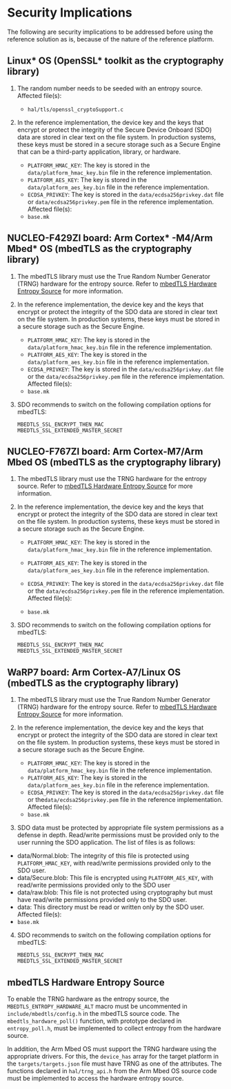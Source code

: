 # Security Implications
The following are security implications to be
addressed before using the reference solution as is, because of the nature of the reference platform.

## Linux* OS (OpenSSL* toolkit as the cryptography library)
1. The random number needs to be seeded with an entropy source.
   Affected file(s):
   - `hal/tls/openssl_cryptoSupport.c`

2. In the reference implementation, the device key and the keys that encrypt
   or protect the integrity of the Secure Device Onboard (SDO) data are stored in clear text on the file system.
   In production systems, these keys must be stored in a secure storage such
   as a Secure Engine that can be a third-party application, library, or hardware.
   - `PLATFORM_HMAC_KEY`: The key is stored in the `data/platform_hmac_key.bin` file
                          in the reference implementation.
   - `PLATFORM_AES_KEY`: The key is stored in the `data/platform_aes_key.bin` file
                         in the reference implementation.
   - `ECDSA_PRIVKEY`: The key is stored in the `data/ecdsa256privkey.dat` file or
                      `data/ecdsa256privkey.pem` file in the reference
                      implementation. <br>
   Affected file(s): <br>
   - `base.mk`

## NUCLEO-F429ZI board: Arm Cortex* -M4/Arm Mbed* OS (mbedTLS as the cryptography library)
1. The mbedTLS library must use the True Random Number Generator (TRNG) hardware for
   the entropy source. Refer to
   [mbedTLS Hardware Entropy Source](#mbedtls_entropy) for more information.

2. In the reference implementation, the device key and the keys that encrypt
   or protect the integrity of the SDO data are stored in clear text on the file system.
   In production systems, these keys must be stored in a secure storage such
   as the Secure Engine.
   - `PLATFORM_HMAC_KEY`: The key is stored in the `data/platform_hmac_key.bin` file
                          in the reference implementation.
   - `PLATFORM_AES_KEY`: The key is stored in the `data/platform_aes_key.bin` file
                         in the reference implementation.
   - `ECDSA_PRIVKEY`: The key is stored in the `data/ecdsa256privkey.dat` file or the
                      `data/ecdsa256privkey.pem` file in the reference
                      implementation. <br>
   Affected file(s): <br>
   - `base.mk`

3. SDO recommends to switch on the following compilation options for mbedTLS:
   ```
   MBEDTLS_SSL_ENCRYPT_THEN_MAC
   MBEDTLS_SSL_EXTENDED_MASTER_SECRET
   ```

## NUCLEO-F767ZI board: Arm Cortex-M7/Arm Mbed OS (mbedTLS as the cryptography library)
1. The mbedTLS library must use the TRNG hardware for
   the entropy source. Refer to
   [mbedTLS Hardware Entropy Source](#mbedtls_entropy) for more information.

2. In the reference implementation, the device key and the keys that encrypt
   or protect the integrity of the SDO data are stored in clear text on the file system.
   In production systems, these keys must be stored in a secure storage such
   as the Secure Engine.
   - `PLATFORM_HMAC_KEY`: The key is stored in the `data/platform_hmac_key.bin` file
                          in the reference implementation.
   - `PLATFORM_AES_KEY`: The key is stored in the `data/platform_aes_key.bin` file
                         in the reference implementation.
   - `ECDSA_PRIVKEY`: The key is stored in the `data/ecdsa256privkey.dat` file or the
                      `data/ecdsa256privkey.pem` file in the reference
                      implementation. <br>
   Affected file(s): <br>

   - `base.mk`

3. SDO recommends to switch on the following compilation options for mbedTLS:
   ```
   MBEDTLS_SSL_ENCRYPT_THEN_MAC
   MBEDTLS_SSL_EXTENDED_MASTER_SECRET
   ```

## WaRP7 board: Arm Cortex-A7/Linux OS (mbedTLS as the cryptography library)
1. The mbedTLS library must use the True Random Number Generator (TRNG) hardware for
   the entropy source. Refer to
   [mbedTLS Hardware Entropy Source](#mbedtls_entropy) for more information.

2. In the reference implementation, the device key and the keys that encrypt
   or protect the integrity of the  SDO data are stored in clear text on the file system.
   In production systems, these keys must be stored in a secure storage such
   as the Secure Engine.
   - `PLATFORM_HMAC_KEY`: The key is stored in the `data/platform_hmac_key.bin` file
                          in the reference implementation.
   - `PLATFORM_AES_KEY`: The key is stored in the `data/platform_aes_key.bin` file
                         in the reference implementation.
   - `ECDSA_PRIVKEY`: The key is stored in the `data/ecdsa256privkey.dat` file or
                      the`data/ecdsa256privkey.pem` file in the reference
                      implementation. <br>
   Affected file(s): <br>
   - `base.mk`

3.  SDO data must be protected by appropriate file system permissions as a defense
   in depth. Read/write permissions must be provided only to the user running the
   SDO application. The list of files is as follows:
   - data/Normal.blob: The integrity of this file is protected using
                       `PLATFORM_HMAC_KEY`, with read/write permissions provided
                       only to the  SDO user.
   - data/Secure.blob: This file is encrypted using `PLATFORM_AES_KEY`, with
                       read/write permissions provided only to the  SDO user
   - data/raw.blob: This file is not protected using cryptography but must have
                    read/write permissions provided only to the  SDO user.
   - data: This directory must be read or written only by the  SDO user. <br>
   Affected file(s): <br>
   - `base.mk`

4. SDO recommends to switch on the following compilation options for mbedTLS:
   ```
   MBEDTLS_SSL_ENCRYPT_THEN_MAC
   MBEDTLS_SSL_EXTENDED_MASTER_SECRET
   ```

<a name="mbedtls_entropy"></a>
## mbedTLS Hardware Entropy Source
To enable the TRNG hardware as the entropy source, the
`MBEDTLS_ENTROPY_HARDWARE_ALT` macro must be uncommented in
`include/mbedtls/config.h` in the mbedTLS source code. The 
` mbedtls_hardware_poll()` function, with prototype declared in
`entropy_poll.h`, must be implemented to collect entropy from the
hardware source.

In addition, the Arm Mbed OS must support the TRNG hardware using the appropriate
drivers. For this, the `device_has` array for the target platform in the
`targets/targets.json` file must have TRNG as one of the attributes.
The functions declared in `hal/trng_api.h` from the Arm Mbed OS source code
must be implemented to access the hardware entropy source.
